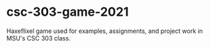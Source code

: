 # csc-303-game-2021
Haxeflixel game used for examples, assignments, and project work in MSU's CSC 303 class.
